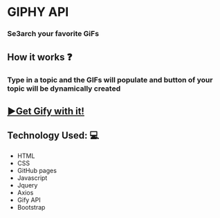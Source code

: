 

# GIPHY API 
### Se3arch your favorite GiFs

## How it works :question:
### Type in a topic and the GIFs will populate and button of your topic will be dynamically created

## [ :arrow_forward:Get Gify with it!](https://deefg.github.io/GIFYProj/)

## Technology Used: :computer:
* HTML
* CSS 
* GitHub pages
* Javascript 
* Jquery
* Axios
* Gify API
* Bootstrap

